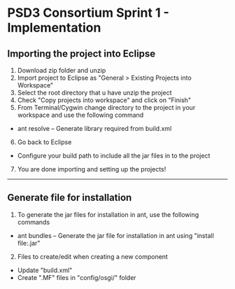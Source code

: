 PSD3 Consortium Sprint 1 - Implementation
=============
## Importing the project into Eclipse

1. Download zip folder and unzip
2. Import project to Eclipse as "General > Existing Projects into Workspace"
3. Select the root directory that u have unzip the project
4. Check "Copy projects into workspace" and click on "Finish"
5. From Terminal/Cygwin change directory to the project in your workspace and use the following command
  * ant resolve – Generate library required from build.xml
6. Go back to Eclipse
  * Configure your build path to include all the jar files in to the project
7. You are done importing and setting up the projects!

---

## Generate file for installation
1.	To generate the jar files for installation in ant, use the following commands
  * ant bundles – Generate the jar file for installation in ant using "install file:<jar file name>.jar"
2.	Files to create/edit when creating a new component
  * Update "build.xml"
  * Create ".MF" files in "config/osgi/" folder
